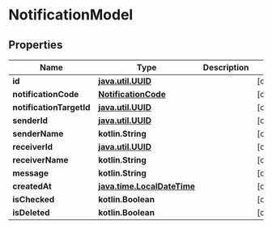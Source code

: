 
# NotificationModel

## Properties
Name | Type | Description | Notes
------------ | ------------- | ------------- | -------------
**id** | [**java.util.UUID**](java.util.UUID.md) |  |  [optional]
**notificationCode** | [**NotificationCode**](NotificationCode.md) |  |  [optional]
**notificationTargetId** | [**java.util.UUID**](java.util.UUID.md) |  |  [optional]
**senderId** | [**java.util.UUID**](java.util.UUID.md) |  |  [optional]
**senderName** | **kotlin.String** |  |  [optional]
**receiverId** | [**java.util.UUID**](java.util.UUID.md) |  |  [optional]
**receiverName** | **kotlin.String** |  |  [optional]
**message** | **kotlin.String** |  |  [optional]
**createdAt** | [**java.time.LocalDateTime**](java.time.OffsetDateTime.md) |  |  [optional]
**isChecked** | **kotlin.Boolean** |  |  [optional]
**isDeleted** | **kotlin.Boolean** |  |  [optional]



